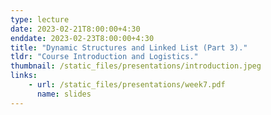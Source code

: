 ```yaml
---
type: lecture
date: 2023-02-21T8:00:00+4:30
enddate: 2023-02-23T8:00:00+4:30
title: "Dynamic Structures and Linked List (Part 3)." 
tldr: "Course Introduction and Logistics."
thumbnail: /static_files/presentations/introduction.jpeg
links:
    - url: /static_files/presentations/week7.pdf
      name: slides
---
```

